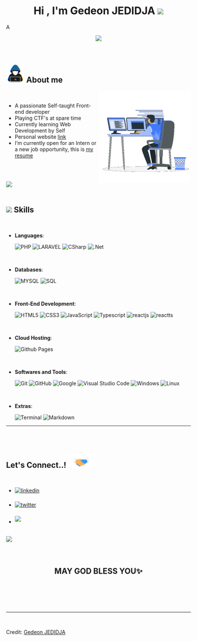 <h1 align="center"><b>Hi , I'm Gedeon JEDIDJA </b><img src="https://media.giphy.com/media/hvRJCLFzcasrR4ia7z/giphy.gif" width="35"></h1>
<!--  -->A
<p align="center">
  <a href="https://github.com/DenverCoder1/readme-typing-svg"><img src="https://readme-typing-svg.demolab.com?font=Fira+Code&pause=1000&random=false&width=435&lines=Full+Stack+developer;Graphic+Designer;Mobile+Developer"></a>
</p>

<br>

## <picture><img src = "https://github.com/0xAbdulKhalid/0xAbdulKhalid/raw/main/assets/mdImages/about_me.gif" width = 50px></picture> **About me**

<picture> <img align="right" src="https://github.com/0xAbdulKhalid/0xAbdulKhalid/raw/main/assets/mdImages/Right_Side.gif" width = 250px></picture>

<br>

- A passionate Self-taught Front-end developer
- Playing CTF's at spare time
- Currently learning Web Development by Self
- Personal website [link](https://libokomaboko.com/me/)
- I’m currently open for an Intern or a new job opportunity, this is [my resume](https://libokomaboko.com/me/)

<br><br>

<img src="https://user-images.githubusercontent.com/73097560/115834477-dbab4500-a447-11eb-908a-139a6edaec5c.gif"><br><br>

## <img src="https://media2.giphy.com/media/QssGEmpkyEOhBCb7e1/giphy.gif?cid=ecf05e47a0n3gi1bfqntqmob8g9aid1oyj2wr3ds3mg700bl&rid=giphy.gif" width ="25"><b> Skills</b>

<br>

<p align="center">

- **Languages**:

  ![PHP](https://img.shields.io/badge/PHP%20-%232370ED.svg?style=for-the-badge&logo=php&logoColor=white)
  ![LARAVEL](https://img.shields.io/badge/LARAVEL%20-%2300599C.svg?style=for-the-badge&logo=laravel&logoColor=white)
  ![CSharp](https://img.shields.io/badge/CSHARP%20-%2314354C.svg?style=for-the-badge&logo=csharp&logoColor=white)
  ![.Net](https://img.shields.io/badge/DOTNET%20-%2314354C.svg?style=for-the-badge&logo=dotnet&logoColor=white)

<br>   

- **Databases**:

  ![MYSQL](https://img.shields.io/badge/MySQL%20-%232370ED.svg?style=for-the-badge&logo=mysql&logoColor=white)
  ![SQL](https://img.shields.io/badge/SQL%20-%2300599C.svg?style=for-the-badge&logo=server&logoColor=white)

<br>  
    
- **Front-End Development**:

  ![HTML5](https://img.shields.io/badge/HTML5%20-%23E34F26.svg?style=for-the-badge&logo=html5&logoColor=white)
  ![CSS3](https://img.shields.io/badge/CSS%20-%231572B6.svg?style=for-the-badge&logo=css3&logoColor=white)
  ![JavaScript](https://img.shields.io/badge/JavaScript%20-%23F7DF1E.svg?style=for-the-badge&logo=javascript&logoColor=black)
  ![Typescript](https://img.shields.io/badge/TypeScript%20-%231572B6.svg?style=for-the-badge&logo=typescript&logoColor=white)
  ![reactjs](https://img.shields.io/badge/React_JS%20-%23F7DF1E.svg?style=for-the-badge&logo=react&logoColor=black)
  ![reactts](https://img.shields.io/badge/React_TS%20-%231572B6.svg?style=for-the-badge&logo=react&logoColor=white)

<br>

- **Cloud Hosting**:

  ![Github Pages](https://img.shields.io/badge/GitHub%20Pages-%23327FC7.svg?style=for-the-badge&logo=github&logoColor=white)

<br>

- **Softwares and Tools**:

  ![Git](https://img.shields.io/badge/git-%23F05033.svg?style=for-the-badge&logo=git&logoColor=white)
  ![GitHub](https://img.shields.io/badge/github-%23121011.svg?style=for-the-badge&logo=github&logoColor=white)
  ![Google](https://img.shields.io/badge/google-%234285F4.svg?style=for-the-badge&logo=google&logoColor=white)
  ![Visual Studio Code](https://img.shields.io/badge/Visual%20Studio%20Code-0078d7.svg?style=for-the-badge&logo=visual-studio-code&logoColor=white)
  ![Windows](https://img.shields.io/badge/Windows-234285F4?style=for-the-badge&logo=windows&logoColor=black)
  ![Linux](https://img.shields.io/badge/Linux-FCC624?style=for-the-badge&logo=linux&logoColor=black)

<br>

- **Extras**:

  ![Terminal](https://img.shields.io/badge/Terminal-%23054020?style=for-the-badge&logo=gnu-bash&logoColor=white)
  ![Markdown](https://img.shields.io/badge/markdown-%23000000.svg?style=for-the-badge&logo=markdown&logoColor=white)

</p>

<!-- <br>
<br>

---

<br> -->

<!-- ## <img src="https://media.giphy.com/media/iY8CRBdQXODJSCERIr/giphy.gif" width="35"><b> Github Stats </b> -->

<!-- <br>

<div align="center"> -->

<!-- <a href="https://github.com/Gedeon-King/">
  <img src="https://github-readme-stats.vercel.app/api?username=gedeonjedidja&include_all_commits=true&count_private=true&show_icons=true&line_height=20&title_color=7A7ADB&icon_color=2234AE&text_color=D3D3D3&bg_color=0,000000,130F40" width="450"/>
  <img src="https://github-readme-stats.vercel.app/api/top-langs?username=gedeonjedidja&show_icons=true&locale=en&layout=compact&line_height=20&title_color=7A7ADB&icon_color=2234AE&text_color=D3D3D3&bg_color=0,000000,130F40" width="375"  alt="gedeonjedidja"/>

</a> -->
<!-- </div>

<br>
<br>
<br> -->

---

<br>
<br>

## <b> Let's Connect..!</b><img src="https://github.com/0xAbdulKhalid/0xAbdulKhalid/raw/main/assets/mdImages/handshake.gif" width ="80">

<br>
<div align='left'>

<ul>

<li>
<a href="https://www.linkedin.com/in/gedeon-jedidja/" target="_blank">
<img src="https://img.shields.io/badge/linkedin:  gedeonjedidja-%2300acee.svg?color=405DE6&style=for-the-badge&logo=linkedin&logoColor=white" alt=linkedin style="margin-bottom: 5px;"/>
</a>
</li>

<br>

<li>
<a href="https://twitter.com/GedeonJedidja" target="_blank">
<img src="https://img.shields.io/badge/twitter:  gedeonjedidja-%2300acee.svg?color=1DA1F2&style=for-the-badge&logo=twitter&logoColor=white" alt=twitter style="margin-bottom: 5px;"/>
</a>
</li>

<br>

<li>
<a href="mailto:gedeonjedidja@gmail.com" target="_blank">
<img src="https://img.shields.io/badge/gmail:  gedeonjedidja-%23EA4335.svg?style=for-the-badge&logo=gmail&logoColor=white" t=mail style="margin-bottom: 5px;" />
</a>
</li>
	
</ul>
</div>

<br>
<img src="https://user-images.githubusercontent.com/73097560/115834477-dbab4500-a447-11eb-908a-139a6edaec5c.gif">
<br>
<br>
<br>

<div align='center'>

## <b>MAY GOD BLESS YOU✨</b>

</div>
<br>
<br>
<br>
<br>

---

<br>

Credit: [Gedeon JEDIDJA](https://github.com/Gedeon-King)
